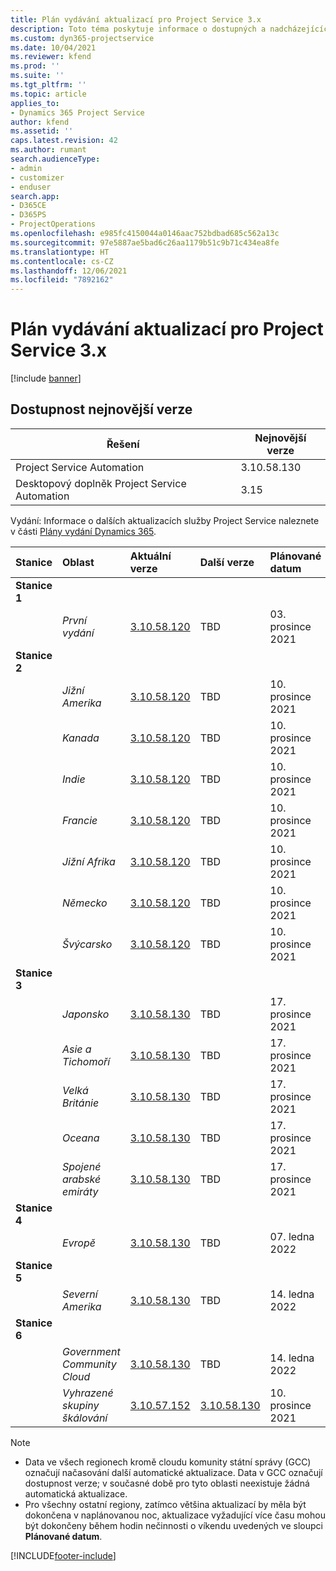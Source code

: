 ```yaml
---
title: Plán vydávání aktualizací pro Project Service 3.x
description: Toto téma poskytuje informace o dostupných a nadcházejících vydáních Dynamics 365 Project Service Automation.
ms.custom: dyn365-projectservice
ms.date: 10/04/2021
ms.reviewer: kfend
ms.prod: ''
ms.suite: ''
ms.tgt_pltfrm: ''
ms.topic: article
applies_to:
- Dynamics 365 Project Service
author: kfend
ms.assetid: ''
caps.latest.revision: 42
ms.author: rumant
search.audienceType:
- admin
- customizer
- enduser
search.app:
- D365CE
- D365PS
- ProjectOperations
ms.openlocfilehash: e985fc4150044a0146aac752bdbad685c562a13c
ms.sourcegitcommit: 97e5887ae5bad6c26aa1179b51c9b71c434ea8fe
ms.translationtype: HT
ms.contentlocale: cs-CZ
ms.lasthandoff: 12/06/2021
ms.locfileid: "7892162"
---
```

# <a name="update-release-schedule-for-project-service-3x"></a>Plán vydávání aktualizací pro Project Service 3.x

[!include [banner](../includes/psa-now-project-operations.md)]

## <a name="latest-version-availability"></a>Dostupnost nejnovější verze

| Řešení  | Nejnovější verze |
|-------|----|
| Project Service Automation    | 3.10.58.130 |
| Desktopový doplněk Project Service Automation                | 3.15          |

Vydání: Informace o dalších aktualizacích služby Project Service naleznete v části [Plány vydání Dynamics 365](/dynamics365/release-plans/). 

| Stanice  | Oblast | Aktuální verze | Další verze |  Plánované datum
| :---   | :---   | :---   | :---   |:---   |         
|<strong>Stanice 1</strong> | |  |  | |
| | <i>První vydání</i> | [3.10.58.120](whats-new-ur-37.md) | TBD | 03. prosince 2021
|<strong>Stanice 2</strong> | |  |  | |
| | <i>Jižní Amerika</i> | [3.10.58.120](whats-new-ur-37.md) | TBD | 10. prosince 2021
| | <i>Kanada</i> | [3.10.58.120](whats-new-ur-37.md) | TBD | 10. prosince 2021
| | <i>Indie</i> | [3.10.58.120](whats-new-ur-37.md) | TBD | 10. prosince 2021
| | <i>Francie</i> | [3.10.58.120](whats-new-ur-37.md) | TBD | 10. prosince 2021
| | <i>Jižní Afrika</i> | [3.10.58.120](whats-new-ur-37.md) | TBD | 10. prosince 2021
| | <i>Německo</i> | [3.10.58.120](whats-new-ur-37.md) | TBD | 10. prosince 2021
| | <i>Švýcarsko</i> | [3.10.58.120](whats-new-ur-37.md) | TBD | 10. prosince 2021
|<strong>Stanice 3</strong> | |  |  | |
| | <i>Japonsko</i> | [3.10.58.130](whats-new-ur-37-5.md) | TBD | 17. prosince 2021
| | <i>Asie a Tichomoří</i> | [3.10.58.130](whats-new-ur-37-5.md) | TBD | 17. prosince 2021
| | <i>Velká Británie</i> | [3.10.58.130](whats-new-ur-37-5.md) | TBD | 17. prosince 2021
| | <i>Oceana</i> | [3.10.58.130](whats-new-ur-37-5.md) | TBD | 17. prosince 2021
| | <i>Spojené arabské emiráty</i> | [3.10.58.130](whats-new-ur-37-5.md) | TBD | 17. prosince 2021
|<strong>Stanice 4</strong> | |  |  | |
| | <i>Evropě</i> | [3.10.58.130](whats-new-ur-37-5.md) | TBD | 07. ledna 2022
|<strong>Stanice 5</strong> | |  |  | |
| | <i>Severní Amerika</i> | [3.10.58.130](whats-new-ur-37-5.md) | TBD | 14. ledna 2022
|<strong>Stanice 6</strong> | |  |  | |
| | <i>Government Community Cloud</i> | [3.10.58.130](whats-new-ur-37-5.md) | TBD | 14. ledna 2022
| | <i>Vyhrazené skupiny škálování</i> | [3.10.57.152](whats-new-ur-36.md) | [3.10.58.130](whats-new-ur-37-5.md) | 10. prosince 2021



>[!Note]
> - Data ve všech regionech kromě cloudu komunity státní správy (GCC) označují načasování další automatické aktualizace. Data v GCC označují dostupnost verze; v současné době pro tyto oblasti neexistuje žádná automatická aktualizace.
> - Pro všechny ostatní regiony, zatímco většina aktualizací by měla být dokončena v naplánovanou noc, aktualizace vyžadující více času mohou být dokončeny během hodin nečinnosti o víkendu uvedených ve sloupci **Plánované datum**.


[!INCLUDE[footer-include](../includes/footer-banner.md)]
